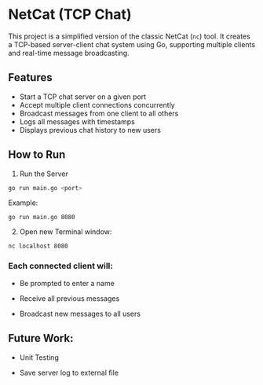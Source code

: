 # NetCat (TCP Chat)

This project is a simplified version of the classic NetCat (`nc`) tool. It creates a TCP-based server-client chat system using Go, supporting multiple clients and real-time message broadcasting.


## Features

- Start a TCP chat server on a given port
- Accept multiple client connections concurrently
- Broadcast messages from one client to all others
- Logs all messages with timestamps
- Displays previous chat history to new users


## How to Run

1. Run the Server

```bash
go run main.go <port>
```

Example:

 ```
 go run main.go 8080
 ```

2. Open new Terminal window:

```
nc localhost 8080
```

### Each connected client will:

- Be prompted to enter a name

- Receive all previous messages

- Broadcast new messages to all users

## Future Work:

* Unit Testing

* Save server log to external file
